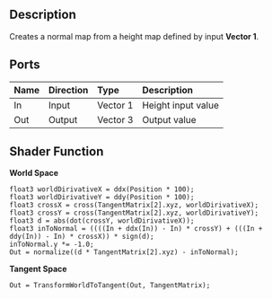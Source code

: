 ## Description

Creates a normal map from a height map defined by input **Vector 1**.

## Ports

| Name        | Direction           | Type  | Description |
|:------------ |:-------------|:-----|:---|
| In      | Input | Vector 1 | Height input value |
| Out | Output      |    Vector 3 | Output value |

## Shader Function

**World Space**
```
float3 worldDirivativeX = ddx(Position * 100);
float3 worldDirivativeY = ddy(Position * 100);
float3 crossX = cross(TangentMatrix[2].xyz, worldDirivativeX);
float3 crossY = cross(TangentMatrix[2].xyz, worldDirivativeY);
float3 d = abs(dot(crossY, worldDirivativeX));
float3 inToNormal = ((((In + ddx(In)) - In) * crossY) + (((In + ddy(In)) - In) * crossX)) * sign(d);
inToNormal.y *= -1.0;
Out = normalize((d * TangentMatrix[2].xyz) - inToNormal);
```

**Tangent Space**
```
Out = TransformWorldToTangent(Out, TangentMatrix);
```